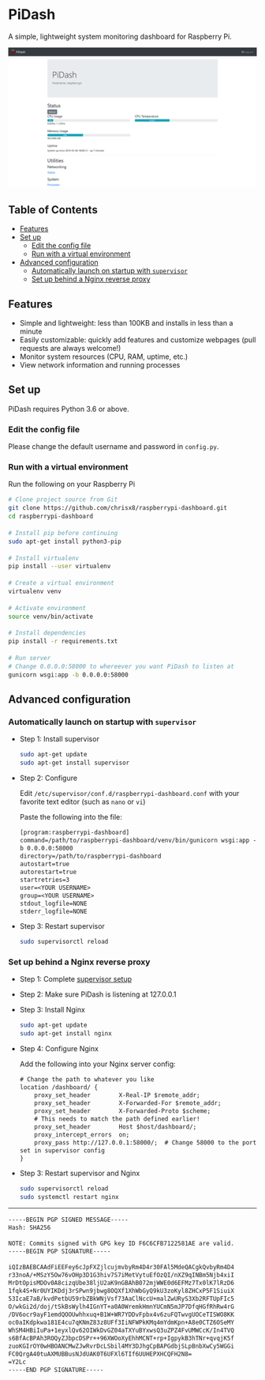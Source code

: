 # PiDash <!-- omit in toc -->

A simple, lightweight system monitoring dashboard for Raspberry Pi.

![Screenshot](screenshot.png)

## Table of Contents <!-- omit in toc -->

- [Features](#features)
- [Set up](#set-up)
  - [Edit the config file](#edit-the-config-file)
  - [Run with a virtual environment](#run-with-a-virtual-environment)
- [Advanced configuration](#advanced-configuration)
  - [Automatically launch on startup with `supervisor`](#automatically-launch-on-startup-with-supervisor)
  - [Set up behind a Nginx reverse proxy](#set-up-behind-a-nginx-reverse-proxy)

## Features

- Simple and lightweight: less than 100KB and installs in less than a minute
- Easily customizable: quickly add features and customize webpages (pull requests are always welcome!)
- Monitor system resources (CPU, RAM, uptime, etc.)
- View network information and running processes

## Set up

PiDash requires Python 3.6 or above.

### Edit the config file

Please change the default username and password in `config.py`.

### Run with a virtual environment

Run the following on your Raspberry Pi

```bash
# Clone project source from Git
git clone https://github.com/chrisx8/raspberrypi-dashboard.git
cd raspberrypi-dashboard

# Install pip before continuing
sudo apt-get install python3-pip

# Install virtualenv
pip install --user virtualenv

# Create a virtual environment
virtualenv venv

# Activate environment
source venv/bin/activate

# Install dependencies
pip install -r requirements.txt

# Run server
# Change 0.0.0.0:58000 to whereever you want PiDash to listen at
gunicorn wsgi:app -b 0.0.0.0:58000
```

## Advanced configuration

### Automatically launch on startup with `supervisor`

- Step 1: Install supervisor
    ```bash
    sudo apt-get update
    sudo apt-get install supervisor
    ```
- Step 2: Configure

    Edit `/etc/supervisor/conf.d/raspberrypi-dashboard.conf` with your favorite text editor (such as `nano` or `vi`)

    Paste the following into the file:
    ```
    [program:raspberrypi-dashboard]
    command=/path/to/raspberrypi-dashboard/venv/bin/gunicorn wsgi:app -b 0.0.0.0:58000
    directory=/path/to/raspberrypi-dashboard
    autostart=true
    autorestart=true
    startretries=3
    user=<YOUR USERNAME>
    group=<YOUR USERNAME>
    stdout_logfile=NONE
    stderr_logfile=NONE
    ```
- Step 3: Restart supervisor
    ```bash
    sudo supervisorctl reload
    ```

### Set up behind a Nginx reverse proxy

- Step 1: Complete [supervisor setup](#automatically-launch-on-startup-with-supervisor)
- Step 2: Make sure PiDash is listening at 127.0.0.1
- Step 3: Install Nginx
    ```bash
    sudo apt-get update
    sudo apt-get install nginx
    ```
- Step 4: Configure Nginx

    Add the following into your Nginx server config:
    ```
    # Change the path to whatever you like
    location /dashboard/ {
        proxy_set_header        X-Real-IP $remote_addr;
        proxy_set_header        X-Forwarded-For $remote_addr;
        proxy_set_header        X-Forwarded-Proto $scheme;
        # This needs to match the path defined earlier!
        proxy_set_header        Host $host/dashboard/;
        proxy_intercept_errors  on;
        proxy_pass http://127.0.0.1:58000/;  # Change 58000 to the port set in supervisor config
    }
    ```
- Step 3: Restart supervisor and Nginx
    ```bash
    sudo supervisorctl reload
    sudo systemctl restart nginx
    ```

---

```
-----BEGIN PGP SIGNED MESSAGE-----
Hash: SHA256

NOTE: Commits signed with GPG key ID F6C6CFB7122581AE are valid.
-----BEGIN PGP SIGNATURE-----

iQIzBAEBCAAdFiEEFey6cJpFXZjlcujmvbyRm4D4r30FAl5MdeQACgkQvbyRm4D4
r33noA/+MSzY5Ow76vOHp3D1G3hiv7S7iMetVytuEfOzQI/nXZ9qINBm5Njb4xiI
MrDtOpisMDOv0A8cizqUbe38ljU2aK9nGBAhB072mjWWE0d6EFMz7Tx0lK7lRzD6
1fqk4S+Nr0UYIKDdj3rSPwn9jbwg8OQXf1XhWbGyQ9kU3zoKyl8ZHCxP5F1SiuiX
53IcaE7aB/kvdPetbU59rbZBkWNjVsf73AaClNccU+malZwURyS3Xb2RFTUpFIc5
O/wkGi2d/doj/tSkBsWylh4IGnYT+a0A0WremkHmnYUCmN5mJP7DfqHGfRhRw4rG
/DV6ocr9ayF1emdQOOUwhhxuq+B1W+WR7YDDvFpbx4v6zuFQTwvgUOCeTISWO8KK
oc0aIKdpkwa181E4cu7qKNmZ83z8UFf3IiNFWPkKMq4mYdmKpn+A8e0CTZ6OSeMY
WhSM4HBiIuPa+1eyxlQv62OIWkDvGZ04aTXYuBYxwsQ3uZPZ4FvUMWCcK/In4TVQ
s6BfAcBPAh3ROQyZJbpcDSPr++96XWOoXyEhhMCNT+rp+IgpykB3hTNr+qvqjK5f
zuoKGIrOY0wHBOANCMwZJwRvrDcLSbil4MY3DJhgCpBAPGdbjSLpBnbXwCy5WGGi
FC0QrgA40tuAXMUBBusNJdUAK0T6UFXl6TIf6UUHEPXHCQFH2N8=
=Y2Lc
-----END PGP SIGNATURE-----
```
